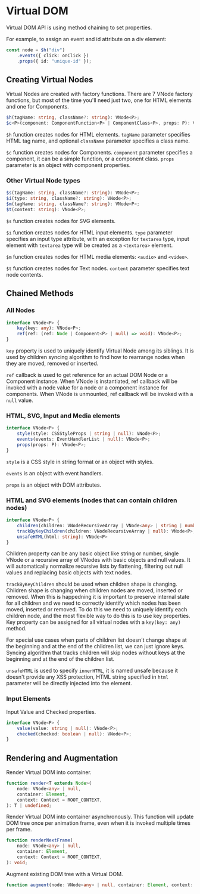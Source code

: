 # Virtual DOM

Virtual DOM API is using method chaining to set properties.

For example, to assign an event and id attribute on a div element:

```ts
const node = $h("div")
    .events({ click: onClick })
    .props({ id: "unique-id" });
```

## Creating Virtual Nodes

Virtual Nodes are created with factory functions. There are 7 VNode factory functions, but most of the time you'll need
just two, one for HTML elements and one for Components.

```ts
$h(tagName: string, className?: string): VNode<P>;
$c<P>(component: ComponentFunction<P> | ComponentClass<P>, props: P): VNode<P>;
```

`$h` function creates nodes for HTML elements. `tagName` parameter specifies HTML tag name, and optional `className`
parameter specifies a class name.

`$c` function creates nodes for Components. `component` parameter specifies a component, it can be a simple function,
or a component class. `props` parameter is an object with component properties.

### Other Virtual Node types

```ts
$s(tagName: string, className?: string): VNode<P>;
$i(type: string, className?: string): VNode<P>;
$m(tagName: string, className?: string): VNode<P>;
$t(content: string): VNode<P>;
```

`$s` function creates nodes for SVG elements.

`$i` function creates nodes for HTML input elements. `type` parameter specifies an input type attribute, with an
exception for `textarea` type, input element with `textarea` type will be created as a `<textarea>` element.

`$m` function creates nodes for HTML media elements: `<audio>` and `<video>`.

`$t` function creates nodes for Text nodes. `content` parameter specifies text node contents.

## Chained Methods

### All Nodes

```ts
interface VNode<P> {
    key(key: any): VNode<P>;
    ref(ref: (ref: Node | Component<P> | null) => void): VNode<P>;
}
```

`key` property is used to uniquely identify Virtual Node among its siblings. It is used by children syncing algorithm to
find how to rearrange nodes when they are moved, removed or inserted.

`ref` callback is used to get reference for an actual DOM Node or a Component instance. When VNode is instantiated, ref
callback will be invoked with a node value for a node or a component instance for components. When VNode is unmounted,
ref callback will be invoked with a `null` value.

### HTML, SVG, Input and Media elements

```ts
interface VNode<P> {
    style(style: CSSStyleProps | string | null): VNode<P>;
    events(events: EventHandlerList | null): VNode<P>;
    props(props: P): VNode<P>;
}
```

`style` is a CSS style in string format or an object with styles.

`events` is an object with event handlers.

`props` is an object with DOM attributes.

### HTML and SVG elements (nodes that can contain children nodes)

```ts
interface VNode<P> {
    children(children: VNodeRecursiveArray | VNode<any> | string | number | boolean | null): VNode<P>;
    trackByKeyChildren(children: VNodeRecursiveArray | null): VNode<P>;
    unsafeHTML(html: string): VNode<P>
}
```

Children property can be any basic object like string or number, single VNode or a recursive array of VNodes with
basic objects and null values. It will automatically normalize recursive lists by flattening, filtering out null values
and replacing basic objects with text nodes.

`trackByKeyChildren` should be used when children shape is changing. Children shape is changing when children nodes are
moved, inserted or removed. When this is happedning it is important to preserve internal state for all children and we
need to correctly identify which nodes has been moved, inserted or removed. To do this we need to uniquely identify
each children node, and the most flexible way to do this is to use key properties. Key property can be assigned for all
virtual nodes with a `key(key: any)` method.

For special use cases when parts of children list doesn't change shape at the beginning and at the end of the children
list, we can just ignore keys. Syncing algorithm that tracks children will skip nodes without keys at the beginning and
at the end of the children list.

`unsafeHTML` is used to specify `innerHTML`, it is named unsafe because it doesn't provide any XSS protection, HTML
string specified in `html` parameter will be directly injected into the element.

### Input Elements

Input Value and Checked properties.

```ts
interface VNode<P> {
    value(value: string | null): VNode<P>;
    checked(checked: boolean | null): VNode<P>;
}
```

## Rendering and Augmentation

Render Virtual DOM into container.

```ts
function render<T extends Node>(
    node: VNode<any> | null,
    container: Element,
    context: Context = ROOT_CONTEXT,
): T | undefined;
```

Render Virtual DOM into container asynchronously. This function will update DOM tree once per animation frame, even
when it is invoked multiple times per frame.

```ts
function renderNextFrame(
    node: VNode<any> | null,
    container: Element,
    context: Context = ROOT_CONTEXT,
): void;
```

Augment existing DOM tree with a Virtual DOM.

```ts
function augment(node: VNode<any> | null, container: Element, context: Context = ROOT_CONTEXT): void;
```